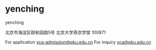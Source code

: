yenching
========

yenching

北京市海淀区颐和园路5号 
北京大学燕京学堂 100871

For application
yca-admission@pku.edu.cn 
For inquiry
yca@pku.edu.cn
